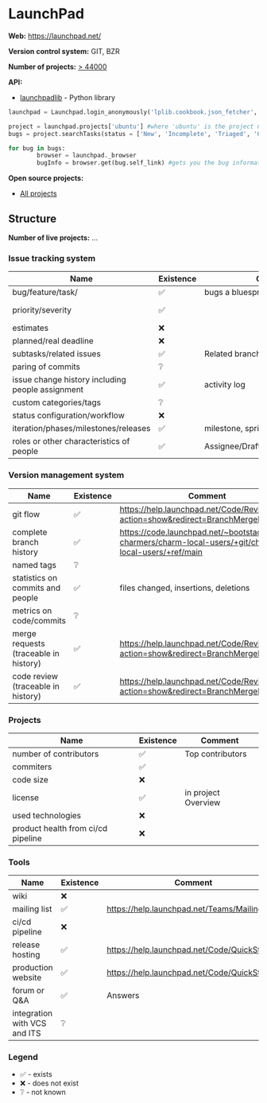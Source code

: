 LaunchPad
=========

**Web:** https://launchpad.net/ 

**Version control system:** GIT, BZR

**Number of projects:** [> 44000](https://launchpad.net/projects/)

**API:**

* [launchpadlib](https://help.launchpad.net/API/launchpadlib#Collections) - Python library

```python
launchpad = Launchpad.login_anonymously('lplib.cookbook.json_fetcher', 'production', cachedir, version = 'devel')

project = launchpad.projects['ubuntu'] #where 'ubuntu' is the project name
bugs = project.searchTasks(status = ['New', 'Incomplete', 'Triaged', 'Opinion', 'Invalid', 'Won\'t Fix', 'Confirmed', 'In Progress', 'Fix Committed', 'Fix Released'])

for bug in bugs:
        browser = launchpad._browser
        bugInfo = browser.get(bug.self_link) #gets you the bug information
```


**Open source projects:**

* [All projects](https://launchpad.net/projects/+all)

## Structure

**Number of live projects:** ...

### Issue tracking system

|Name|Existence|Comment|Link|
|---|---|---|---|
|bug/feature/task/|✅|bugs a bluesprints|https://help.launchpad.net/Blueprint |
|priority/severity|✅||https://blueprints.launchpad.net/kolla-ansible|
|estimates|❌||
|planned/real deadline|❌||
|subtasks/related issues|✅|Related branches a Related bugs |
|paring of commits|❔||
|issue change history including people assignment|✅|activity log||
|custom categories/tags|❔||
|status configuration/workflow|❌||
|iteration/phases/milestones/releases|✅|milestone, sprint |https://help.launchpad.net/Blueprint |
|roles or other characteristics of people|✅|Assignee/Drafter/Approver/Registrant|https://help.launchpad.net/BlueprintRoles |

### Version management system

|Name|Existence|Comment|
|---|---|---|
|git flow|✅|https://help.launchpad.net/Code/Review?action=show&redirect=BranchMergeProposals |
|complete branch history|✅|https://code.launchpad.net/~bootstack-charmers/charm-local-users/+git/charm-local-users/+ref/main|
|named tags|❔||
|statistics on commits and people|✅|files changed, insertions, deletions|
|metrics on code/commits|❔||
|merge requests (traceable in history)|✅|https://help.launchpad.net/Code/Review?action=show&redirect=BranchMergeProposals |
|code review (traceable in history)|✅|https://help.launchpad.net/Code/Review?action=show&redirect=BranchMergeProposals |


### Projects

|Name|Existence|Comment|
|---|---|---|
|number of contributors|✅|Top contributors|
|commiters|✅||
|code size|❌||
|license|✅|in project Overview|
|used technologies|❌||
|product health from ci/cd pipeline|❌||

### Tools

|Name|Existence|Comment|
|---|---|---|
|wiki|❌||
|mailing list|✅|https://help.launchpad.net/Teams/MailingLists |
|ci/cd pipeline|❌||
|release hosting|✅|https://help.launchpad.net/Code/QuickStart |
|production website|✅|https://help.launchpad.net/Code/QuickStart |
|forum or Q&A|✅|Answers|
|integration with VCS and ITS|❔||


### Legend

* ✅ - exists
* ❌ - does not exist
* ❔ - not known